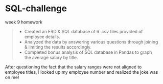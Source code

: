 # SQL-challenge
week 9 homework

>- Created an ERD & SQL database of 6 .csv files provided of employee details.
>- Analyzed the data by answering various questions through joining & limiting the results accordingly.
>- Completed bonus analysis of SQL database in Pandas to graph the average salary by title.

After questioning the fact that the salary ranges were not aligned to employee titles, I looked up my employee number and realized the joke was on me!
